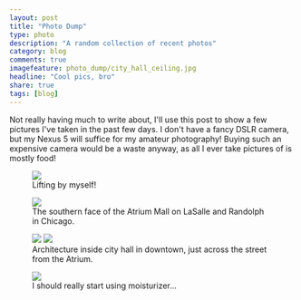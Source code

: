 ```yaml
---
layout: post
title: "Photo Dump"
type: photo
description: "A random collection of recent photos"
category: blog
comments: true
imagefeature: photo_dump/city_hall_ceiling.jpg
headline: "Cool pics, bro"
share: true
tags: [blog]
---
```

Not really having much to write about, I'll use this post to show a few pictures I've taken in the past few days.  I don't have a fancy DSLR camera, but my Nexus 5 will suffice for my amateur photography!  Buying such an expensive camera would be a waste anyway, as all I ever take pictures of is mostly food!

<figure>
      <a href="{{ site.url }}/images/photo_dump/lifting_alone.jpg"><img src="{{ site.url }}/images/photo_dump/lifting_alone.jpg"></a>
      <figcaption>Lifting by myself!</figcaption>
</figure>
<figure>
      <a href="{{ site.url }}/images/photo_dump/atrium_mall_outside.jpg"><img src="{{ site.url }}/images/photo_dump/atrium_mall_outside.jpg"></a>
      <figcaption>The southern face of the Atrium Mall on LaSalle and Randolph in Chicago.</figcaption>
</figure>
<figure class="half">
      <a href="{{ site.url }}/images/photo_dump/city_hall_inside.jpg"><img src="{{ site.url }}/images/photo_dump/city_hall_inside.jpg"></a>
      <a href="{{ site.url }}/images/photo_dump/city_hall_ceiling.jpg"><img src="{{ site.url }}/images/photo_dump/city_hall_ceiling.jpg"></a>
      <figcaption>Architecture inside city hall in downtown, just across the street from the Atrium.</figcaption>
</figure>
<figure>
      <a href="{{ site.url }}/images/photo_dump/bloody_hands.jpg"><img src="{{ site.url }}/images/photo_dump/bloody_hands.jpg"></a>
      <figcaption>I should really start using moisturizer...</figcaption>
</figure>
